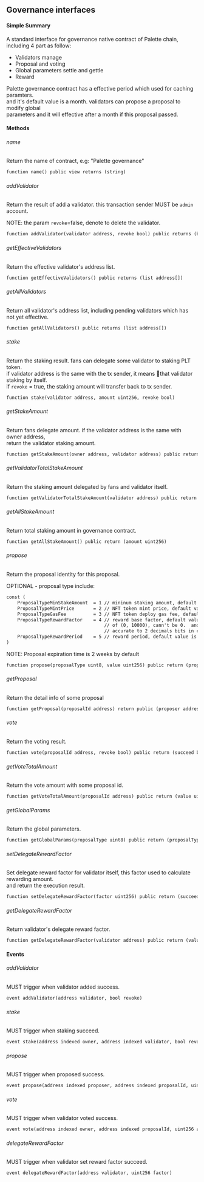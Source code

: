 ## Governance interfaces

#### Simple Summary
A standard interface for governance native contract of Palette chain, including 4 part as follow:

* Validators manage
* Proposal and voting
* Global parameters settle and gettle
* Reward

Palette governance contract has a effective period which used for caching paramters.<br>
and it's default value is a month. validators can propose a proposal to modify global<br>
parameters and it will effective after a month if this proposal passed.

#### Methods

###### name
Return the name of contract, e.g: "Palette governance"
```dtd
function name() public view returns (string)
```

###### addValidator
Return the result of add a validator. this transaction sender MUST be `admin` account.

NOTE: the param `revoke`=false, denote to delete the validator.

```dtd
function addValidator(validator address, revoke bool) public returns (bool success)
```

###### getEffectiveValidators
Return the effective validator's address list.

```dtd
function getEffectiveValidators() public returns (list address[])
```

###### getAllValidators
Return all validator's address list, including pending validators which has not yet effective.

```dtd
function getAllValidators() public returns (list address[])
```

###### stake
Return the staking result. fans can delegate some validator to staking PLT token. <br>
if validator address is the same with the tx sender, it means that validator staking by itself. <br>
if `revoke` = true, the staking amount will transfer back to tx sender. 

```dtd
function stake(validator address, amount uint256, revoke bool)
```

###### getStakeAmount
Return fans delegate amount. if the validator address is the same with owner address, <br>
return the validator staking amount. 

```dtd
function getStakeAmount(owner address, validator address) public return (amount uint256)
```

###### getValidatorTotalStakeAmount
Return the staking amount delegated by fans and validator itself.

```dtd
function getValidatorTotalStakeAmount(validator address) public return (amount uint256) 
```

###### getAllStakeAmount
Return total staking amount in governance contract.

```dtd
function getAllStakeAmount() public return (amount uint256)
```

###### propose
Return the proposal identity for this proposal.

OPTIONAL - proposal type include:
```dtd
const (
    ProposalTypeMinStakeAmount  = 1 // mininum staking amount, default value is 0
    ProposalTypeMintPrice       = 2 // NFT token mint price, default value is 0    
    ProposalTypeGasFee          = 3 // NFT token deploy gas fee, default value is 0
    ProposalTypeRewardFactor    = 4 // reward base factor, default value is 2000, this value in range
                                    // of (0, 10000), cann't be 0.  and it will convert to float number which
                                    // accurate to 2 decimals bits in contract, e.g: 34.02% -> big.NewInt(3402)
    ProposalTypeRewardPeriod    = 5 // reward period, default value is one month.
)
```

NOTE: Proposal expiration time is 2 weeks by default

```dtd
function propose(proposalType uint8, value uint256) public return (proposalId address)
```

###### getProposal
Return the detail info of some proposal

```dtd
function getProposal(proposalId address) return public (proposer address, proposalType uint8, value uint256, endBlock uint256)
```

###### vote
Return the voting result.

```dtd
function vote(proposalId address, revoke bool) public return (succeed bool)
```

###### getVoteTotalAmount
Return the vote amount with some proposal id.

```dtd
function getVoteTotalAmount(proposalId address) public return (value uint256)
```

###### getGlobalParams
Return the global parameters.

```dtd
function getGlobalParams(proposalType uint8) public return (proposalType uint8, value uint256)
```

###### setDelegateRewardFactor
Set delegate reward factor for validator itself, this factor used to calculate rewarding amount.<br>
and return the execution result.

```dtd
function setDelegateRewardFactor(factor uint256) public return (succeed bool).
```

###### getDelegateRewardFactor
Return validator's delegate reward factor.

```dtd
function getDelegateRewardFactor(validator address) public return (value uint256)
```

#### Events

###### addValidator
MUST trigger when validator added success.

```dtd
event addValidator(address validator, bool revoke)
```

###### stake
MUST trigger when staking succeed.

```dtd
event stake(address indexed owner, address indexed validator, bool revoke, value uint256)
```

###### propose
MUST trigger when proposed success.

```dtd
event propose(address indexed proposer, address indexed proposalId, uint8 proposalType, uint256 endBlock, value uint256)
```

###### vote
MUST trigger when validator voted success.

```dtd
event vote(address indexed owner, address indexed proposalId, uint256 amount, bool revoke)
```

###### delegateRewardFactor
MUST trigger when validator set reward factor succeed.

```dtd
event delegateRewardFactor(address validator, uint256 factor)
```
